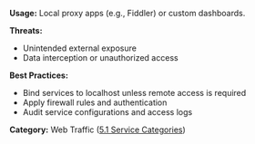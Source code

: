 **Usage:** Local proxy apps (e.g., Fiddler) or custom dashboards.

**Threats:**
- Unintended external exposure
- Data interception or unauthorized access

**Best Practices:**
- Bind services to localhost unless remote access is required
- Apply firewall rules and authentication
- Audit service configurations and access logs

**Category:** Web Traffic ([5.1 Service Categories](../../5%20Overview%20-%20Why%20These%2025%20Ports%20Matter/5.1%20Service%20Categories%20and%20Their%20Importance.md))